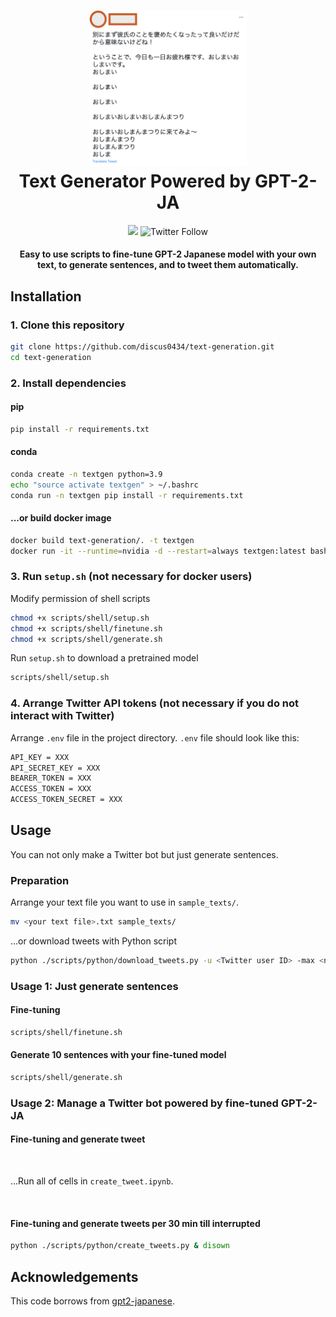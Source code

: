 <h1 align="center">
  <img src="./docs/images/image.png" width="50%">
  <br>
  Text Generator Powered by GPT-2-JA
</h1>

<p align="center">
  <a href="https://www.codacy.com/gh/discus0434/text-generation/dashboard?utm_source=github.com&amp;utm_medium=referral&amp;utm_content=discus0434/text-generation&amp;utm_campaign=Badge_Grade"><img src="https://app.codacy.com/project/badge/Grade/52d3bb26d382445a9bc5d1fd4a8cfc49"/></a>
  <img alt="Twitter Follow" src="https://img.shields.io/twitter/follow/_determina_?color=skyblue&style=social">
</p>

<h4 align="center">
  Easy to use scripts to fine-tune GPT-2 Japanese model with your own text, to generate sentences, and to tweet them automatically.
  <br>
</h4>

## Installation

### 1. Clone this repository

```zsh
git clone https://github.com/discus0434/text-generation.git
cd text-generation
```

### 2. Install dependencies

#### pip

```zsh
pip install -r requirements.txt
```

#### conda

```zsh
conda create -n textgen python=3.9
echo "source activate textgen" > ~/.bashrc
conda run -n textgen pip install -r requirements.txt
```

#### ...or build docker image

```zsh
docker build text-generation/. -t textgen
docker run -it --runtime=nvidia -d --restart=always textgen:latest bash
```

### 3. Run `setup.sh` (not necessary for docker users)

Modify permission of shell scripts

```zsh
chmod +x scripts/shell/setup.sh
chmod +x scripts/shell/finetune.sh
chmod +x scripts/shell/generate.sh
```

Run `setup.sh` to download a pretrained model

```zsh
scripts/shell/setup.sh
```

### 4. Arrange Twitter API tokens (not necessary if you do not interact with Twitter)

Arrange `.env` file in the project directory.
`.env` file should look like this:

```txt
API_KEY = XXX
API_SECRET_KEY = XXX
BEARER_TOKEN = XXX
ACCESS_TOKEN = XXX
ACCESS_TOKEN_SECRET = XXX
```

## Usage

You can not only make a Twitter bot but just generate sentences.

### Preparation

Arrange your text file you want to use in `sample_texts/`.
```zsh
mv <your text file>.txt sample_texts/
```

...or download tweets with Python script

```zsh
python ./scripts/python/download_tweets.py -u <Twitter user ID> -max <number of tweets you will get>
```

### Usage 1: Just generate sentences

#### Fine-tuning

```zsh
scripts/shell/finetune.sh
```
#### Generate 10 sentences with your fine-tuned model

```zsh
scripts/shell/generate.sh
```

### Usage 2: Manage a Twitter bot powered by fine-tuned GPT-2-JA

#### Fine-tuning and generate tweet
<br>

...Run all of cells in `create_tweet.ipynb`.

<br>

#### Fine-tuning and generate tweets per 30 min till interrupted

```zsh
python ./scripts/python/create_tweets.py & disown
```

## Acknowledgements

This code borrows from [gpt2-japanese](https://github.com/tanreinama/gpt2-japanese).
